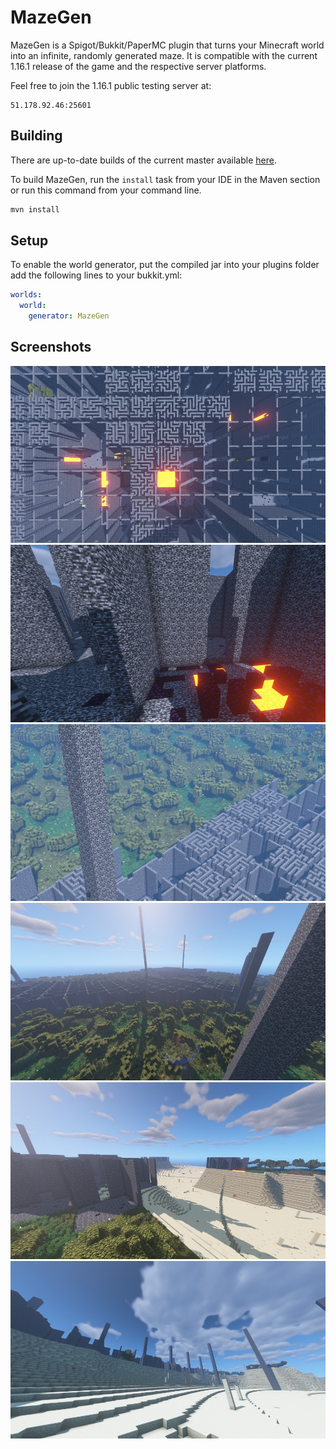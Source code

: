 # MazeGen

MazeGen is a Spigot/Bukkit/PaperMC plugin that turns your Minecraft world into an infinite, randomly generated maze.
It is compatible with the current 1.16.1 release of the game and the respective server platforms.

Feel free to join the 1.16.1 public testing server at:
		
	51.178.92.46:25601

## Building

There are up-to-date builds of the current master available [here](https://github.com/DevMiner-BuildBot/MazeGen-Builds/releases).

To build MazeGen, run the `install` task from your IDE in the Maven section or run this command from your command line.

```bash
mvn install
```

## Setup

To enable the world generator, put the compiled jar into your plugins folder add the following lines to your bukkit.yml:

```yaml
worlds:
  world:
    generator: MazeGen
```

## Screenshots

  ![Screenshot 1](/assets/Maze-Screenshot-1.jpg)
  ![Screenshot 2](/assets/Maze-Screenshot-2.jpg)
  ![Screenshot 3](/assets/Maze-Screenshot-3.jpg)
  ![Screenshot 4](/assets/Maze-Screenshot-4.jpg)
  ![Screenshot 5](/assets/Maze-Screenshot-5.jpg)
  ![Screenshot 6](/assets/Maze-Screenshot-6.jpg)

